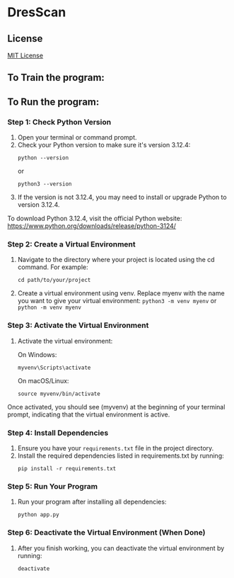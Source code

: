 # **DresScan**

## **License**
[MIT License](LICENSE)
## **To Train the program:**

## **To Run the program:**

### **Step 1: Check Python Version**

 1.  Open your terminal or command prompt.
 2.  Check your Python version to make sure it's version 3.12.4:
     ```type
     python --version
     ```
     or 
     ```type
     python3 --version
     ```  
 4.  If the version is not 3.12.4, you may need to install or upgrade Python to version 3.12.4.

  To download Python 3.12.4, visit the official Python website:
  https://www.python.org/downloads/release/python-3124/
  
### **Step 2: Create a Virtual Environment**
1. Navigate to the directory where your project is located using the cd command. For example:
   ```type
   cd path/to/your/project
   ```
 
2. Create a virtual environment using venv. Replace myenv with the name you want to give your virtual environment: ```python3 -m venv myenv``` or ```python -m venv myenv```

### **Step 3: Activate the Virtual Environment**

  1. Activate the virtual environment:

     On Windows:
     ```type
     myvenv\Scripts\activate
     ```

     On macOS/Linux:
     ```type
     source myvenv/bin/activate
     ```

Once activated, you should see (myvenv) at the beginning of your terminal prompt, indicating that the virtual environment is active.
  
### **Step 4: Install Dependencies**

  1. Ensure you have your ```requirements.txt``` file in the project directory.
  2. Install the required dependencies listed in requirements.txt by running:
     ```type
     pip install -r requirements.txt
     ```

### **Step 5: Run Your Program**

  1. Run your program after installing all dependencies:
     ```type
     python app.py
     ```

### **Step 6: Deactivate the Virtual Environment (When Done)**

  1. After you finish working, you can deactivate the virtual environment by running:
     ```type
     deactivate
     ```

